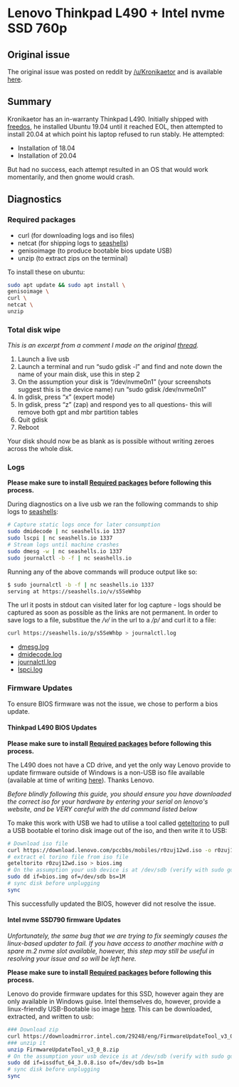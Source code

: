 # Lenovo Thinkpad L490 + Intel nvme SSD 760p

## Original issue

The original issue was posted on reddit by [/u/Kronikaetor](https://www.reddit.com/user/Kronikaetor/) and is available [here](https://www.reddit.com/r/linuxquestions/comments/g88hhs/need_help_installing_ubuntu/).

## Summary

Kronikaetor has an in-warranty Thinkpad L490. Initially shipped with [freedos](http://www.freedos.org/), he installed Ubuntu 19.04 until it reached EOL, then attempted to install 20.04 at which point his laptop refused to run stably. He attempted:

* Installation of 18.04
* Installation of 20.04

But had no success, each attempt resulted in an OS that would work momentarily, and then gnome would crash.

## Diagnostics

### Required packages

* curl (for downloading logs and iso files)
* netcat (for shipping logs to [seashells](https://seashells.io))
* genisoimage (to produce bootable bios update USB)
* unzip (to extract zips on the terminal)

To install these on ubuntu:
```bash
sudo apt update && sudo apt install \
genisoimage \
curl \
netcat \
unzip
```

### Total disk wipe

_This is an excerpt from a comment I made on the original [thread](https://www.reddit.com/r/linuxquestions/comments/g88hhs/need_help_installing_ubuntu/)._

1. Launch a live usb
2. Launch a terminal and run “sudo gdisk -l” and find and note down the name of your main disk, use this in step 2
3. On the assumption your disk is “/dev/nvme0n1” (your screenshots suggest this is the device name) run “sudo gdisk /dev/nvme0n1”
4. In gdisk, press “x” (expert mode)
5. In gdisk, press “z” (zap) and respond yes to all questions- this will remove both gpt and mbr partition tables
6. Quit gdisk
7. Reboot

Your disk should now be as blank as is possible without writing zeroes across the whole disk.

### Logs

__Please make sure to install [Required packages](#required-packages) before following this process.__

During diagnostics on a live usb we ran the following commands to ship logs to [seashells](https://seashells.io):

```bash
# Capture static logs once for later consumption
sudo dmidecode | nc seashells.io 1337
sudo lscpi | nc seashells.io 1337
# Stream logs until machine crashes
sudo dmesg -w | nc seashells.io 1337
sudo journalctl -b -f | nc seashells.io
```

Running any of the above commands will produce output like so:

```bash
$ sudo journalctl -b -f | nc seashells.io 1337
serving at https://seashells.io/v/s5SeWhbp
```

The url it posts in stdout can visited later for log capture - logs should be captured as soon as possible as the links are not permanent. In order to save logs to a file, substitue the _/v/_ in the url to a _/p/_ and curl it to a file:

```bash
curl https://seashells.io/p/s5SeWhbp > journalctl.log
```

* [dmesg.log](./logs/dmesg.log)
* [dmidecode.log](./logs/dmidecode.log)
* [journalctl.log](./logs/journalctl.log)
* [lspci.log](./logs/lspci.log)

### Firmware Updates

To ensure BIOS firmware was not the issue, we chose to perform a bios update.

#### Thinkpad L490 BIOS Updates

__Please make sure to install [Required packages](#required-packages) before following this process.__

The L490 does not have a CD drive, and yet the only way Lenovo provide to update firmware outside of Windows is a non-USB iso file available (available at time of writing [here](https://download.lenovo.com/pccbbs/mobiles/r0zuj12wd.iso)). Thanks Lenovo.

_Before blindly following this guide, you should ensure you have downloaded the correct iso for your hardware by entering your serial on lenovo's website, and be VERY careful with the dd command listed below_

To make this work with USB we had to utilise a tool called [geteltorino](http://manpages.ubuntu.com/manpages/trusty/man1/geteltorito.1.html) to pull a USB bootable el torino disk image out of the iso, and then write it to USB:

```bash
# Download iso file
curl https://download.lenovo.com/pccbbs/mobiles/r0zuj12wd.iso -o r0zuj12wd.iso
# extract el torino file from iso file
geteltorito r0zuj12wd.iso > bios.img
# On the assumption your usb device is at /dev/sdb (verify with sudo gdisk -l prior to running this command!!!!)
sudo dd if=bios.img of=/dev/sdb bs=1M
# sync disk before unplugging
sync
```

This successfully updated the BIOS, however did not resolve the issue.

#### Intel nvme SSD790 firmware Updates

_Unfortunately, the same bug that we are trying to fix seemingly causes the linux-based updater to fail. If you have access to another machine with a spare m.2 nvme slot available, however, this step may still be useful in resolving your issue and so will be left here._

__Please make sure to install [Required packages](#required-packages) before following this process.__

Lenovo do provide firmware updates for this SSD, however again they are only available in Windows guise. Intel themselves do, however, provide a linux-friendly USB-Bootable iso image [here](https://downloadcenter.intel.com/download/29248/Intel-SSD-Firmware-Update-Tool). This can be downloaded, extracted, and written to usb:

```bash
### Download zip
curl https://downloadmirror.intel.com/29248/eng/FirmwareUpdateTool_v3_0_8.zip -o FirmwareUpdateTool_v3_0_8.zip
### unzip it
unzip FirmwareUpdateTool_v3_0_8.zip
# On the assumption your usb device is at /dev/sdb (verify with sudo gdisk -l prior to running this command!!!!)
sudo dd if=issdfut_64_3.0.8.iso of=/dev/sdb bs=1m
# sync disk before unplugging
sync
```
